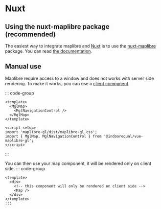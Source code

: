 # Nuxt


## Using the nuxt-maplibre package (recommended)

The easiest way to integrate maplibre and [Nuxt](https://nuxt.com/) is to use the [nuxt-maplibre](https://github.com/Gugustinette/nuxt-maplibre) package. You can read [the documentation](https://gugustinette.github.io/nuxt-maplibre/).

## Manual use

Maplibre require access to a window and does not works with server side rendering.
To make it works, you can use a [client component](https://nuxt.com/docs/guide/directory-structure/components#client-components).

::: code-group
```vue [map.client.vue]
<template>
  <MglMap>
    <MglNavigationControl />
  </MglMap>
</template>

<script setup>
import 'maplibre-gl/dist/maplibre-gl.css';
import { MglMap, MglNavigationControl } from '@indoorequal/vue-maplibre-gl';
</script>
```
:::

You can then use your map component, it will be rendered only on client side.
::: code-group
```vue [app.vue]
<template>
  <div>
    <!-- this component will only be rendered on client side -->
    <Map />
  </div>
</template>
:::
